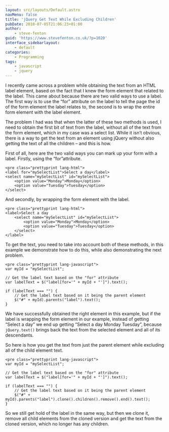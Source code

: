 ```yaml
---
layout: src/layouts/Default.astro
navMenu: false
title: 'jQuery Get Text While Excluding Children'
pubDate: 2010-07-05T21:06:23+01:00
author:
    - steve-fenton
guid: 'https://www.stevefenton.co.uk/?p=1020'
interface_sidebarlayout:
    - default
categories:
    - Programming
tags:
    - javascript
    - jquery
---
```


I recently came across a problem while obtaining the text from an HTML label element, based on the fact that I knew the form element that related to the label. This came about because there are two valid ways to use a label. The first way is to use the “for” attribute on the label to tell the page the id of the form element the label relates to, the second is to wrap the entire form element with the label element.

The problem I had was that when the latter of these two methods is used, I need to obtain the first bit of text from the label, without all of the text from the form element, which in my case was a select list. While it isn’t obvious, there is a way to get the text from an element using jQuery without also getting the text of all the children – and this is how.

First of all, here are the two valid ways you can mark up your form with a label. Firstly, using the “for”attribute.

```
<pre class="prettyprint lang-html">
<label for="mySelectList">Select a day</label>
<select name="mySelectList" id="mySelectList">
    <option value="Monday">Monday</option>
    <option value="Tuesday">Tuesday</option>
</select>
```
And secondly, by wrapping the form element with the label.

```
<pre class="prettyprint lang-html">
<label>Select a day
    <select name="mySelectList" id="mySelectList">
        <option value="Monday">Monday</option>
        <option value="Tuesday">Tuesday</option>
    </select>
</label>
```
To get the text, you need to take into account both of these methods, in this example we demonstrate how to do this, while also demonstrating the next problem.

```
<pre class="prettyprint lang-javascript">
var myId = "mySelectList";

// Get the label text based on the "for" attribute
var labelText = $("label[for='" + myId + "']").text();

if (labelText === "") {
    // Get the label text based on it being the parent element
    $("#" + myId).parents("label").text();
}
```
We have successfully obtained the right element in this example, but if the label is wrapping the form element in our example, instead of getting “Select a day” we end up getting “Select a day Monday Tuesday”, because `jQuery.text()` brings back the text from the selected element and all of its descendants.

So here is how you get the text from just the parent element while excluding all of the child element text.

```
<pre class="prettyprint lang-javascript">
var myId = "mySelectList";

// Get the label text based on the "for" attribute
var labelText = $("label[for='" + myId + "']").text();

if (labelText === "") {
    // Get the label text based on it being the parent element
    $("#" + myId).parents("label").clone().children().remove().end().text();
}
```
So we still get hold of the label in the same way, but then we clone it, remove all child elements from the cloned version and get the text from the cloned version, which no longer has any children.